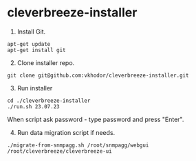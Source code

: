 # cleverbreeze-installer

1. Install Git.
```
apt-get update
apt-get install git
```

2. Clone installer repo.
```
git clone git@github.com:vkhodor/cleverbreeze-installer.git
```

3. Run installer
```
cd ./cleverbreeze-installer
./run.sh 23.07.23
```
When script ask password - type password and press "Enter".

4. Run data migration script if needs.
```
./migrate-from-snmpagg.sh /root/snmpagg/webgui /root/cleverbreeze/cleverbreeze-ui
```
